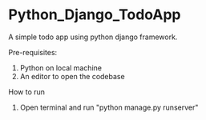 # Python_Django_TodoApp

A simple todo app using python django framework.

Pre-requisites:
1) Python on local machine
2) An editor to open the codebase

How to run
1) Open terminal and run "python manage.py runserver"
